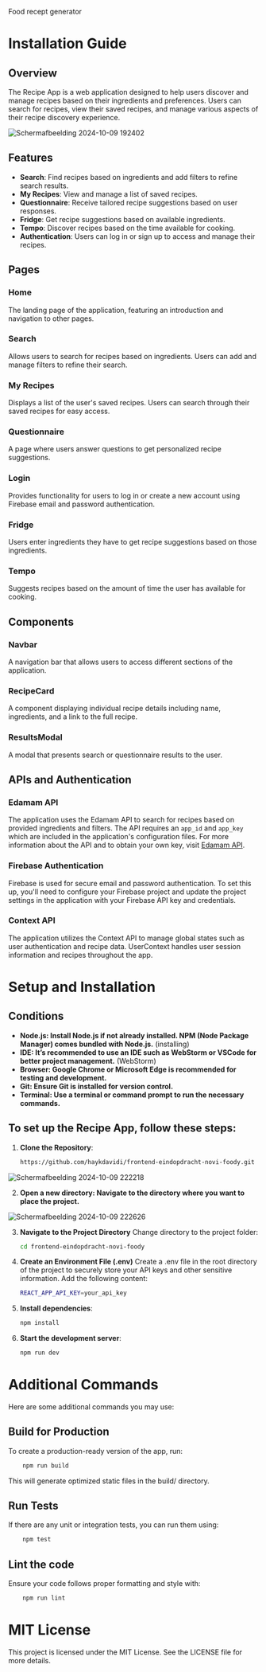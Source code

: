 Food recept generator

# Installation Guide

## Overview

The Recipe App is a web application designed to help users discover and manage recipes based on their ingredients and preferences. Users can search for recipes, view their saved recipes, and manage various aspects of their recipe discovery experience. 

![Schermafbeelding 2024-10-09 192402](https://github.com/user-attachments/assets/79970dee-cd9c-4ef1-bd7e-336f78c3d4e6)

## Features

- **Search**: Find recipes based on ingredients and add filters to refine search results.
- **My Recipes**: View and manage a list of saved recipes.
- **Questionnaire**: Receive tailored recipe suggestions based on user responses.
- **Fridge**: Get recipe suggestions based on available ingredients.
- **Tempo**: Discover recipes based on the time available for cooking.
- **Authentication**: Users can log in or sign up to access and manage their recipes.

## Pages

### Home

The landing page of the application, featuring an introduction and navigation to other pages.

### Search

Allows users to search for recipes based on ingredients. Users can add and manage filters to refine their search.

### My Recipes

Displays a list of the user's saved recipes. Users can search through their saved recipes for easy access.

### Questionnaire

A page where users answer questions to get personalized recipe suggestions.

### Login

Provides functionality for users to log in or create a new account using Firebase email and password authentication.

### Fridge

Users enter ingredients they have to get recipe suggestions based on those ingredients.

### Tempo

Suggests recipes based on the amount of time the user has available for cooking.

## Components

### Navbar

A navigation bar that allows users to access different sections of the application.

### RecipeCard

A component displaying individual recipe details including name, ingredients, and a link to the full recipe.

### ResultsModal

A modal that presents search or questionnaire results to the user.

## APIs and Authentication

### Edamam API

The application uses the Edamam API to search for recipes based on provided ingredients and filters. The API requires an `app_id` and `app_key` which are included in the application's configuration files. For more information about the API and to obtain your own key, visit [Edamam API](https://developer.edamam.com/).

### Firebase Authentication

Firebase is used for secure email and password authentication. To set this up, you'll need to configure your Firebase project and update the project settings in the application with your Firebase API key and credentials.

### Context API

The application utilizes the Context API to manage global states such as user authentication and recipe data. UserContext handles user session information and recipes throughout the app. 

# Setup and Installation

## Conditions

- **Node.js: Install Node.js if not already installed. NPM (Node Package Manager) comes bundled with Node.js.** (installing)
- **IDE: It’s recommended to use an IDE such as WebStorm or VSCode for better project management.** (WebStorm)
- **Browser: Google Chrome or Microsoft Edge is recommended for testing and development.**
- **Git: Ensure Git is installed for version control.**
- **Terminal: Use a terminal or command prompt to run the necessary commands.**

## To set up the Recipe App, follow these steps:

1. **Clone the Repository**:
    ```sh
   https://github.com/haykdavidi/frontend-eindopdracht-novi-foody.git
     ```
![Schermafbeelding 2024-10-09 222218](https://github.com/user-attachments/assets/4cb13a3c-fbbb-4a31-9fb9-3ce791017c58)

2. **Open a new directory: Navigate to the directory where you want to place the project.**

![Schermafbeelding 2024-10-09 222626](https://github.com/user-attachments/assets/34181047-8a77-43b4-982b-a20a6a68e077)
   
3. **Navigate to the Project Directory**
   Change directory to the project folder:
    ```sh
   cd frontend-eindopdracht-novi-foody
     ```
4. **Create an Environment File (.env)**
   Create a .env file in the root directory of the project to securely store your API keys and other sensitive information. Add the following content:
    ```sh
   REACT_APP_API_KEY=your_api_key
     ```

5. **Install dependencies**:
    ```sh
    npm install
    ```

6. **Start the development server**:
    ```sh
    npm run dev
    ```
# Additional Commands

Here are some additional commands you may use:

## Build for Production
To create a production-ready version of the app, run:
```sh
    npm run build
  ```
This will generate optimized static files in the build/ directory.

## Run Tests
If there are any unit or integration tests, you can run them using:
```sh
    npm test
  ```
## Lint the code
Ensure your code follows proper formatting and style with:
```sh
    npm run lint
  ```
# MIT License
This project is licensed under the MIT License. See the LICENSE file for more details.



